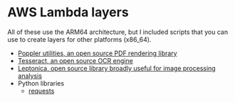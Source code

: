 # AWS Lambda layers

All of these use the ARM64 architecture, but I included scripts that you can
use to create layers for other platforms (x86_64).

- [Poppler utilities, an open source PDF rendering library](poppler/)
- [Tesseract, an open source OCR engine](tesseract/)
- [Leptonica, open source library broadly useful for image processing analysis](leptonica/)
- Python libraries
  - [requests](python-libraries/requests/)
